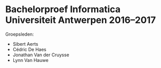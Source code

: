 # Bachelorproef Informatica Universiteit Antwerpen 2016–2017

Groepsleden:
* Sibert Aerts
* Cédric De Haes
* Jonathan Van der Cruysse
* Lynn Van Hauwe
